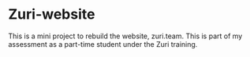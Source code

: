 # Zuri-website
This is a mini project to rebuild the website, zuri.team. This is part of my assessment as a part-time student under the Zuri training.
